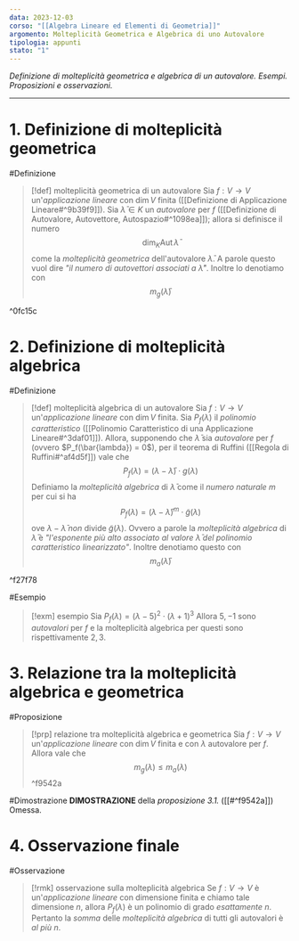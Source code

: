 ```yaml
---
data: 2023-12-03
corso: "[[Algebra Lineare ed Elementi di Geometria]]"
argomento: Molteplicità Geometrica e Algebrica di uno Autovalore
tipologia: appunti
stato: "1"
---
```

*Definizione di molteplicità geometrica e algebrica di un autovalore. Esempi. Proposizioni e osservazioni.*
- - -
# 1. Definizione di molteplicità geometrica
#Definizione 
> [!def] molteplicità geometrica di un autovalore
> Sia $f: V \longrightarrow V$ un'*applicazione lineare* con $\dim V$ finita ([[Definizione di Applicazione Lineare#^9b39f9]]). Sia $\bar{\lambda} \in K$ un *autovalore* per $f$ ([[Definizione di Autovalore, Autovettore, Autospazio#^1098ea]]);
> allora si definisce il numero
> $$\dim_K \operatorname{Aut}{\bar\lambda}$$
> come la *molteplicità geometrica* dell'autovalore $\bar\lambda$.
> A parole questo vuol dire *"il numero di autovettori associati a $\bar\lambda$"*.
> Inoltre lo denotiamo con
> $$m_g(\bar\lambda)$$

^0fc15c

# 2. Definizione di molteplicità algebrica
#Definizione 
> [!def] molteplicità algebrica di un autovalore
> Sia $f: V \longrightarrow V$ un'*applicazione lineare* con $\dim V$ finita.
> Sia $P_f(\lambda)$ il *polinomio caratteristico* ([[Polinomio Caratteristico di una Applicazione Lineare#^3daf01]]).
> Allora, supponendo che $\bar{\lambda}$ sia *autovalore* per $f$ (ovvero $P_f(\bar{lambda}) = 0$), per il teorema di Ruffini ([[Regola di Ruffini#^af4d5f]]) vale che
> $$P_f(\lambda) = (\lambda-\bar{\lambda})\cdot g(\lambda)$$
> Definiamo la *molteplicità algebrica* di $\bar{\lambda}$ come il *numero naturale* $m$ per cui si ha
> $$P_f(\lambda) = (\lambda-\bar{\lambda})^m \cdot \tilde{g}(\lambda)$$
> ove $\lambda-\bar{\lambda}$ *non* divide $\tilde{g}(\lambda)$.
> Ovvero a parole la *molteplicità algebrica* di $\bar{\lambda}$ è *"l'esponente più alto associato al valore $\bar{\lambda}$ del polinomio caratteristico linearizzato"*.
> Inoltre denotiamo questo con
> $$m_a(\bar{\lambda})$$

^f27f78

#Esempio 
> [!exm] esempio
> Sia $P_f(\lambda) = (\lambda-5)^2 \cdot (\lambda+1)^3$
> Allora $5, -1$ sono *autovalori* per $f$ e la molteplicità algebrica per questi sono rispettivamente $2, 3$.
# 3. Relazione tra la molteplicità algebrica e geometrica
#Proposizione 
> [!prp] relazione tra molteplicità algebrica e geometrica
> Sia $f: V \longrightarrow V$ un'*applicazione lineare* con $\dim V$ finita e con $\lambda$ autovalore per $f$.
> Allora vale che
> $$m_g(\lambda) \leq m_a(\lambda)$$
^f9542a

#Dimostrazione 
**DIMOSTRAZIONE** della *proposizione 3.1.* ([[#^f9542a]])
Omessa.
# 4. Osservazione finale
#Osservazione 
> [!rmk] osservazione sulla molteplicità algebrica
> Se $f: V \longrightarrow V$ è un'*applicazione lineare* con dimensione finita e chiamo tale dimensione $n$, allora $P_f(\lambda)$ è un polinomio di grado *esattamente* $n$.
> Pertanto la *somma* delle *molteplicità algebrica* di tutti gli autovalori è *al più* $n$.